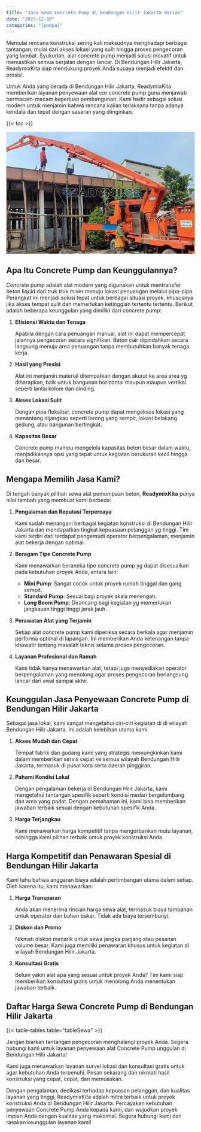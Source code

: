 ```yaml
---
title: "Jasa Sewa Concrete Pump di Bendungan Hilir Jakarta Harian"
date: "2023-12-10"
categories: "[pompa]"
---
```


Memulai rencana konstruksi sering kali maksudnya menghadapi berbagai tantangan, mulai dari akses lokasi yang sulit hingga proses pengecoran yang lambat. Syukurlah, alat concrete pump menjadi solusi inovatif untuk memastikan semua berjalan dengan lancar. Di Bendungan Hilir Jakarta, ReadymixKita siap mendukung proyek Anda supaya menjadi efektif dan presisi.

Untuk Anda yang berada di Bendungan Hilir Jakarta, ReadymixKita memberikan layanan penyewaan alat cor concrete pump guna menjawab bermacam-macam keperluan pembangunan. Kami hadir sebagai solusi modern untuk menjamin bahwa rencana kalian terlaksana tanpa adanya kendala dan tepat dengan sasaran yang diinginkan.

{{< toc >}}

![Jasa Sewa Concrete Pump di Bendungan Hilir Jakarta Harian](/images/pompa/sewa-pompa-21.jpg)

## Apa Itu Concrete Pump dan Keunggulannya?

Concrete pump adalah alat modern yang digunakan untuk mentransfer beton liquid dari truk truk mixer menuju lokasi penuangan melalui pipa-pipa. Perangkat ini menjadi solusi tepat untuk berbagai situasi proyek, khususnya jika akses tempat sulit dan memerlukan ketinggian tertentu tertentu. Berikut adalah beberapa keunggulan yang dimiliki dari concrete pump:

1. **Efisiensi Waktu dan Tenaga**

   Apabila dengan cara penuangan manual, alat ini dapat mempercepat jalannya pengecoran secara signifikan. Beton cair dipindahkan secara langsung menuju area penuangan tanpa membutuhkan banyak tenaga kerja.

2. **Hasil yang Presisi**

   Alat ini menjamin material ditempatkan dengan akurat ke area area yg diharapkan, baik untuk bangunan horizontal maupun maupun vertikal seperti lantai kolom dan dinding.

3. **Akses Lokasi Sulit**

   Dengan pipa fleksibel, concrete pump dapat mengakses lokasi yang menantang dijangkau seperti lorong yang sempit, lokasi belakang gedung, atau bangunan bertingkat.

4. **Kapasitas Besar**

   Concrete pump mampu mengelola kapasitas beton besar dalam waktu, menjadikannya opsi yang tepat untuk kegiatan berukuran kecil hingga dan besar.

## Mengapa Memilih Jasa Kami?

Di tengah banyak pilihan sewa alat pemompaan beton, **ReadymixKita** punya nilai tambah yang membuat kami berbeda:

1. **Pengalaman dan Reputasi Terpercaya**

   Kami sudah menangani berbagai kegiatan konstruksi di Bendungan Hilir Jakarta dan mendapatkan tingkat kepuasaan pelanggan yg tinggi. Tim kami terdiri dari terdapat pengemudi operator berpengalaman, menjamin alat bekerja dengan optimal.

2. **Beragam Tipe Concrete Pump**

   Kami menawarkan beraneka tipe concrete pump yg dapat disesuaikan pada kebutuhan proyek Anda, antara lain:
   - **Mini Pump**: Sangat cocok untuk proyek rumah tinggal dan gang sempit.
   - **Standard Pump**: Sesuai bagi proyek skala menengah.
   - **Long Boom Pump**: Dirancang bagi kegiatan yg memerlukan jangkauan tinggi tinggi jarak jauh.

3. **Perawatan Alat yang Terjamin**

   Setiap alat concrete pump kami diperiksa secara berkala agar menjamin performa optimal di lapangan. Ini memberikan Anda ketenangan tanpa khawatir tentang masalah teknis selama proses pengecoran.

4. **Layanan Profesional dan Ramah**

   Kami tidak hanya menawarkan alat, tetapi juga menyediakan operator berpengalaman yang menolong agar proses pengecoran berlangsung lancar dari awal sampai akhir.

## Keunggulan Jasa Penyewaan Concrete Pump di Bendungan Hilir Jakarta

Sebagai jasa lokal, kami sangat mengetahui ciri-ciri kegiatan di di wilayah Bendungan Hilir Jakarta. Ini adalah kelebihan utama kami:

1. **Akses Mudah dan Cepat**

   Tempat fabrik dan gudang kami yang strategis memungkinkan kami dalam memberikan servis cepat ke semua wilayah Bendungan Hilir Jakarta, termasuk di pusat kota serta daerah pinggiran.

2. **Pahami Kondisi Lokal**

   Dengan pengalaman bekerja di Bendungan Hilir Jakarta, kami mengetahui tantangan spesifik seperti kondisi medan bergelombang dan area yang padat. Dengan pemahaman ini, kami bisa memberikan jawaban terbaik sesuai dengan kebutuhan spesifik Anda.

3. **Harga Terjangkau**

   Kami menawarkan harga kompetitif tanpa mengorbankan mutu layanan, sehingga kami pilihan terbaik untuk proyek konstruksi Anda.

## Harga Kompetitif dan Penawaran Spesial di Bendungan Hilir Jakarta

Kami tahu bahwa anggaran biaya adalah pertimbangan utama dalam setiap. Oleh karena itu, kami menawarkan:

1. **Harga Transparan**

   Anda akan menerima rincian harga sewa alat, termasuk biaya tambahan untuk operator dan bahan bakar. Tidak ada biaya tersembunyi.

2. **Diskon dan Promo**

   Nikmati diskon menarik untuk sewa jangka panjang atau pesanan volume besar. Kami juga memiliki penawaran khusus untuk kegiatan di wilayah Bendungan Hilir Jakarta.

3. **Konsultasi Gratis**

   Belum yakin alat apa yang sesuai untuk proyek Anda? Tim kami siap memberikan konsultasi gratis untuk menolong Anda menentukan jawaban terbaik.

## Daftar Harga Sewa Concrete Pump di Bendungan Hilir Jakarta

{{< table-tables table="tableSewa" >}}

Jangan biarkan tantangan pengecoran menghalangi proyek Anda. Segera hubungi kami untuk layanan penyewaan alat Concrete Pump unggulan di Bendungan Hilir Jakarta!

Kami juga menawarkan layanan survei lokasi dan konsultasi gratis untuk agar kebutuhan Anda terpenuhi. Pesan sekarang dan nikmati hasil konstruksi yang cepat, cepat, dan memuaskan.

Dengan pengalaman, dedikasi terhadap kepuasan pelanggan, dan kualitas layanan yang tinggi, ReadymixKita adalah mitra terbaik untuk proyek konstruksi Anda di Bendungan Hilir Jakarta. Percayakan kebutuhan penyewaan Concrete Pump Anda kepada kami, dan wujudkan proyek impian Anda dengan kualitas yang maksimal. Segera hubungi kami dan rasakan keunggulan layanan kami!
